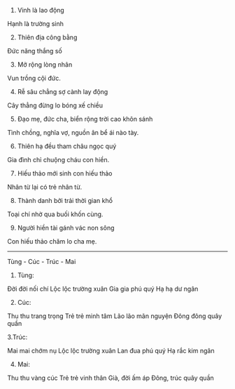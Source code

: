 1. Vinh là lao động

Hạnh là trường sinh

2. Thiên địa công bằng

Đức năng thắng số

3. Mở rộng lòng nhân

Vun trồng cội đức.

4. Rễ sâu chẳng sợ cành lay động

Cây thẳng đừng lo bóng xế chiều

5. Đạo mẹ, đức cha, biển rộng trời cao khôn sánh

Tình chồng, nghĩa vợ, nguồn ân bể ái nào tày.

6. Thiên hạ đều tham châu ngọc quý

Gia đình chỉ chuộng cháu con hiền.

7. Hiếu thảo mới sinh con hiếu thảo

Nhân từ lại có trẻ nhân từ.

8. Thành danh bởi trải thời gian khổ

Toại chí nhờ qua buối khốn cùng.

9. Người hiền tài gánh vác non sông

Con hiếu thảo chăm lo cha mẹ.


-------
Tùng - Cúc - Trúc - Mai

1. Tùng:

Đời đời nối chí
Lộc lộc trường xuân
Gia gia phú quý
Hạ hạ dư ngân

2. Cúc:

Thu thu trang trọng
Trẻ trẻ minh tâm
Lão lão mãn nguyện
Đông đông quây quần

3.Trúc:

Mai mai chớm nụ
Lộc lộc trường xuân
Lan đua phú quý
Hạ rắc kim ngân

4. Mai:

Thu thu vàng cúc
Trẻ trẻ vinh thân
Già, đời ấm áp
Đông, trúc quây quần
